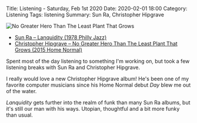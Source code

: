 Title: Listening - Saturday, Feb 1st 2020
Date: 2020-02-01 18:00
Category: Listening
Tags: listening
Summary: Sun Ra, Christopher Hipgrave


![No Greater Hero Than The Least Plant That Grows](/images/leastplant.jpg)

- [Sun Ra – Lanquidity (1978 Philly Jazz)](https://www.discogs.com/Sun-Ra-Lanquidity/master/143590)
- [Christopher Hipgrave – No Greater Hero Than The Least Plant That Grows (2015 Home Normal)](https://www.discogs.com/Christopher-Hipgrave-No-Greater-Hero-Than-The-Least-Plant-That-Grows/master/1105231)


Spent most of the day listening to something I'm working on, but took a few listening breaks with Sun Ra and Christopher Hipgrave.

I really would love a new Christopher Hipgrave album! He's been one of my favorite computer musicians since his Home Normal debut _Day_ blew 
me out of the water.

_Lanquidity_ gets further into the realm of funk than many Sun Ra albums, but it's still our man with his ways. Utopian, thoughtful and a bit 
more funky than usual.

